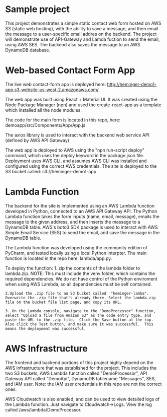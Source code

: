 # Sample project
This project demonstrates a simple static contact web form hosted on AWS S3 (static web hosting), with the ability to save a message, and then email the message to a user-specific email addres on the backend. The project will demonstrate use of API-Gateway and Lamda fuction to send the email, using AWS SES. The backend also saves the message to an AWS DynamoDB database. 

# Web-based Contact Form App
The live web contact-form app is deployed here: 
      http://heminger-demo1-app.s3-website-us-west-2.amazonaws.com/

The web app was built using React + Material UI.  It was created using the Node Package Manager (npn) and used the create-react-app as a template which installed all the node modules.

The code for the main form is located in this repo, here:  demoapp/src/Components/App/App.js

The axios library is used to interact with the backend web service API (defined by AWS API Gateway)

The web app is deployed to AWS using the "npn run-script deploy" command, which uses the deploy keyword in the package.json file.  Deployment uses AWS CLI, and assumes AWS CLI was installed and configured using the correct AWS credentials. The site is deployed to the S3 bucket called: s3://heminger-demo1-app

# Lambda Function
The backend for the site is implemented using an AWS Lambda function developed in Python, connected to an AWS API Gateway API. The Python Lambda function takes the form inputs (name, email, message), emails the message to the given address, and then inserts the message to a DynamoDB table.  AWS's boto3 SDK package is used to interact with AWS Simple Email Service (SES) to send the email, and save the message in the DynamoDB table.

The Lambda function was developed using the community edition of PyCharm, and tested locally using a local Python interpter.  The main function is located in the repo here:  lambda/app.py.   

To deploy the function:
    1. zip the contents of the lambda folder to lambda.zip.  NOTE: This must include the venv folder, which contains the required dependencies.  We do not have control of the Python enviroment when using AWS Lambda, so all dependencies must be self contained.

    2.Upload the .zip file to an S3 bucket called  "heminger-lamba".  Overwrite the .zip file that's already there. Select the lambda.zip file on the bucket file list page, and copy its URL.

    3. On the Lambda console, navigate to the "DemoProcessor" function, select "Upload a file from Amazon S3" as the code entry type, and paste the URL to the .zip file.  Click the Save button at the top.  Also click the Test button, and make sure it was successful.  This means the deployment was successful.  

# AWS Infrastructure
The frontend and backend portions of this project highly depend on the AWS infrastructure that was established for the project.  This includes the two S3 buckets, AWS Lambda function called "DemoProcessor", API Gateway API called "DemoApi", DynamoDB tablename "Messages", SES, and IAM user.   Note: the IAM user credentials in this repo are not the correct ones.

AWS Cloudwatch is also enabled, and can be used to view detailed logs of the Lambda function.  Just navigate to Cloudwatch->Logs.  View the log called /aws/lambda/DemoProcessor.



